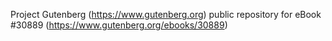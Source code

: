 Project Gutenberg (https://www.gutenberg.org) public repository for eBook #30889 (https://www.gutenberg.org/ebooks/30889)
